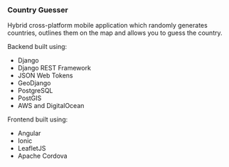 ### Country Guesser  

Hybrid cross-platform mobile application which randomly generates countries, outlines them on the map and allows you to guess the country.

Backend built using:
- Django
- Django REST Framework
- JSON Web Tokens
- GeoDjango
- PostgreSQL
- PostGIS
- AWS and DigitalOcean

Frontend built using:
- Angular
- Ionic
- LeafletJS
- Apache Cordova
